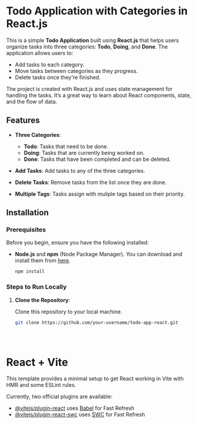 # Todo Application with Categories in React.js

This is a simple **Todo Application** built using **React.js** that helps users organize tasks into three categories: **Todo**, **Doing**, and **Done**. The application allows users to:

- Add tasks to each category.
- Move tasks between categories as they progress.
- Delete tasks once they're finished.

The project is created with React.js and uses state management for handling the tasks. It’s a great way to learn about React components, state, and the flow of data.

## Features

- **Three Categories**:
  - **Todo**: Tasks that need to be done.
  - **Doing**: Tasks that are currently being worked on.
  - **Done**: Tasks that have been completed and can be deleted.
  
- **Add Tasks**: Add tasks to any of the three categories.
- **Delete Tasks**: Remove tasks from the list once they are done.
- **Multiple Tags**: Tasks assign with muliple tags based on their priority.


## Installation
 
### Prerequisites

Before you begin, ensure you have the following installed:

- **Node.js** and **npm** (Node Package Manager). You can download and install them from [here](https://nodejs.org/).
  ```bash
  npm install

### Steps to Run Locally

1. **Clone the Repository**:

   Clone this repository to your local machine.

   ```bash
   git clone https://github.com/your-username/todo-app-react.git





# React + Vite

This template provides a minimal setup to get React working in Vite with HMR and some ESLint rules.

Currently, two official plugins are available: 

- [@vitejs/plugin-react](https://github.com/vitejs/vite-plugin-react/blob/main/packages/plugin-react/README.md) uses [Babel](https://babeljs.io/) for Fast Refresh
- [@vitejs/plugin-react-swc](https://github.com/vitejs/vite-plugin-react-swc) uses [SWC](https://swc.rs/) for Fast Refresh
